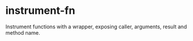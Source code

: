 # instrument-fn
Instrument functions with a wrapper, exposing caller, arguments, result and method name.
